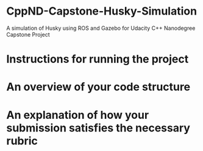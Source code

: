 # CppND-Capstone-Husky-Simulation
A simulation of Husky using ROS and Gazebo for Udacity C++ Nanodegree Capstone Project


# Instructions for running the project


# An overview of your code structure


# An explanation of how your submission satisfies the necessary rubric

